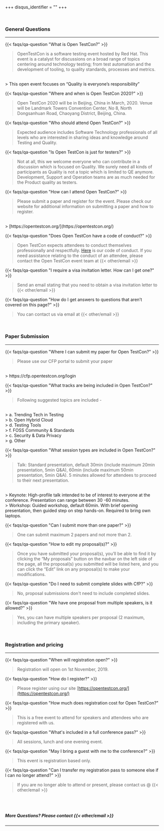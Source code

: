 +++
disqus_identifier = ""
+++

<br>

<h3 class="rhTextBold">General Questions</h3>

---

{{< faqs/qa-question "What is Open TestCon?" >}}

> OpenTestCon is a software testing event hosted by Red Hat. This event is a catalyst for discussions on a broad range of topics centering around technology testing; from test automation and the development of tooling, to quality standards, processes and metrics.
<br>
> This open event focuses on “Quality is everyone’s responsibility”

{{< faqs/qa-question "Where and when is Open TestCon 2020?" >}}

> Open TestCon 2020 will be in Beijing, China in March, 2020. Venue will be Landmark Towers Convention Center, No 8, North Dongsanhuan Road, Chaoyang District, Beijing, China.

{{< faqs/qa-question "Who should attend Open TestCon?" >}}

> Expected audience includes Software Technology professionals of all levels who are interested in sharing ideas and knowledge around Testing and Quality.

{{< faqs/qa-question "Is Open TestCon is just for testers?" >}}

> Not at all, this we welcome everyone who can contribute in a discussion which is focused on Quality. We surely need all kinds of participants as Quality is not a topic which is limited to QE anymore. Development, Support and Operation teams are as much needed for the Product quality as testers.

{{< faqs/qa-question "How can I attend Open TestCon?" >}}

> Please submit a paper and register for the event. Please check our website for additional information on submitting a paper and how to register.
<br>
> [https://opentestcon.org/](https://opentestcon.org/)

{{< faqs/qa-question "Does Open TestCon have a code of conduct?" >}}

> Open TestCon expects attendees to conduct themselves professionally and respectfully. [Here](https://opentestcon.org/updates/coc/) is our code of conduct. If you need assistance relating to the conduct of an attendee, please contact the Open TestCon event team at {{< other/email >}}

{{< faqs/qa-question "I require a visa invitation letter. How can I get one?" >}}

> Send an email stating that you need to obtain a visa invitation letter to {{< other/email >}}

{{< faqs/qa-question "How do I get answers to questions that aren’t covered on this page?" >}}

> You can contact us via email at {{< other/email >}}

<br>

<h3 class="rhTextBold">Paper Submission</h3>

---

{{< faqs/qa-question "Where I can submit my paper for Open TestCon?" >}}

> Please use our CFP portal to submit your paper
<br>
> https://cfp.opentestcon.org/login

{{< faqs/qa-question "What tracks are being included in Open TestCon?" >}}

> Following suggested topics are included -
<br>
> a. Trending Tech in Testing
<br>
> b. Open Hybrid Cloud
<br>
> d. Testing Tools
<br>
> f. FOSS Community & Standards
<br>
> c. Security & Data Privacy
<br>
> g. Other

{{< faqs/qa-question "What session types are included in Open TestCon?" >}}

> Talk: Standard presentation, default 30min (include maximum 20min presentation, 5min Q&A), 60min (include maximum 50min presentation, 5min Q&A). 5 minutes allowed for attendees to proceed to their next presentation.
<br>
> Keynote: High-profile talk intended to be of interest to everyone at the conference. Presentation can range between 30 -60 minutes.
<br>
> Workshop: Guided workshop, default 60min. With brief opening presentation, then guided step on step hands-on. Required to bring own laptops.

{{< faqs/qa-question "Can I submit more than one paper?" >}}

> One can submit maximum 2 papers and not more than 2.

{{< faqs/qa-question "How to edit my proposal(s)?" >}}

> Once you have submitted your proposal(s), you’ll be able to find it by clicking the “My proposals” button on the navbar on the left side of the page, all the proposal(s) you submitted will be listed here, and you can click the “Edit” link on any proposal(s) to make your modifications.

{{< faqs/qa-question "Do I need to submit complete slides with CfP?" >}}

> No, proposal submissions don't need to include completed slides.

{{< faqs/qa-question "We have one proposal from multiple speakers, is it allowed?" >}}

> Yes, you can have multiple speakers per proposal (2 maximum, including the primary speaker).

<br>

<h3 class="rhTextBold">Registration and pricing</h3>

---

{{< faqs/qa-question "When will registration open?" >}}

> Registration will open on 1st November, 2019.

{{< faqs/qa-question "How do I register?" >}}

> Please register using our site [https://opentestcon.org/](https://opentestcon.org/)

{{< faqs/qa-question "How much does registration cost for Open TestCon?" >}}

> This is a free event to attend for speakers and attendees who are registered with us.

{{< faqs/qa-question "What's included in a full conference pass?" >}}

> All sessions, lunch and one evening event.

{{< faqs/qa-question "May I bring a guest with me to the conference?" >}}

> This event is registration based only.

{{< faqs/qa-question "Can I transfer my registration pass to someone else if I can no longer attend?" >}}

> If you are no longer able to attend or present, please contact us @ {{< other/email >}}

<br><br>

<h5 class="rhTextBold">More Questions? Please contact {{< other/email >}}</h5>

---
